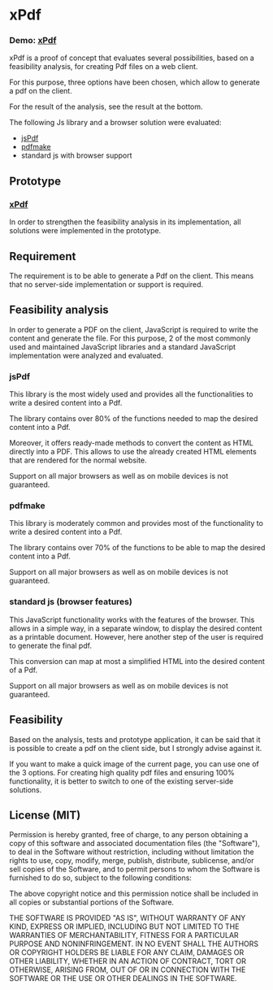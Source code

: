 # xPdf

### Demo: [xPdf](https://verzcar.github.io/xPdf)

xPdf is a proof of concept that evaluates several possibilities, based on a feasibility analysis, for creating Pdf files on a web client.

For this purpose, three options have been chosen, which allow to generate a pdf on the client.

For the result of the analysis, see the result at the bottom.

The following Js library and a browser solution were evaluated:

- [jsPdf](https://github.com/parallax/jsPDF)
- [pdfmake](https://github.com/bpampuch/pdfmake)
- standard js with browser support

## Prototype

### [xPdf](https://verzcar.github.io/xPdf)

In order to strengthen the feasibility analysis in its implementation, all solutions were implemented in the prototype.

## Requirement

The requirement is to be able to generate a Pdf on the client. This means that no server-side implementation or support is required.

## Feasibility analysis

In order to generate a PDF on the client, JavaScript is required to write the content and generate the file. For this purpose, 2 of the most commonly used and maintained JavaScript libraries and a standard JavaScript implementation were analyzed and evaluated.

### jsPdf

This library is the most widely used and provides all the functionalities to write a desired content into a Pdf.

The library contains over 80% of the functions needed to map the desired content into a Pdf.

Moreover, it offers ready-made methods to convert the content as HTML directly into a PDF. This allows to use the already created HTML elements that are rendered for the normal website.

Support on all major browsers as well as on mobile devices is not guaranteed.

### pdfmake

This library is moderately common and provides most of the functionality to write a desired content into a Pdf.

The library contains over 70% of the functions to be able to map the desired content into a Pdf.

Support on all major browsers as well as on mobile devices is not guaranteed.

### standard js (browser features)

This JavaScript functionality works with the features of the browser. This allows in a simple way, in a separate window, to display the desired content as a printable document. However, here another step of the user is required to generate the final pdf.

This conversion can map at most a simplified HTML into the desired content of a Pdf.

Support on all major browsers as well as on mobile devices is not guaranteed.

## Feasibility

Based on the analysis, tests and prototype application, it can be said that it is possible to create a pdf on the client side, but I strongly advise against it.

If you want to make a quick image of the current page, you can use one of the 3 options. For creating high quality pdf files and ensuring 100% functionality, it is better to switch to one of the existing server-side solutions.


## License (MIT)

Permission is hereby granted, free of charge, to any person obtaining a copy of this software and associated documentation files (the "Software"), to deal in the Software without restriction, including without limitation the rights to use, copy, modify, merge, publish, distribute, sublicense, and/or sell copies of the Software, and to permit persons to whom the Software is furnished to do so, subject to the following conditions:

The above copyright notice and this permission notice shall be included in all copies or substantial portions of the Software.

THE SOFTWARE IS PROVIDED "AS IS", WITHOUT WARRANTY OF ANY KIND, EXPRESS OR IMPLIED, INCLUDING BUT NOT LIMITED TO THE WARRANTIES OF MERCHANTABILITY, FITNESS FOR A PARTICULAR PURPOSE AND NONINFRINGEMENT. IN NO EVENT SHALL THE AUTHORS OR COPYRIGHT HOLDERS BE LIABLE FOR ANY CLAIM, DAMAGES OR OTHER LIABILITY, WHETHER IN AN ACTION OF CONTRACT, TORT OR OTHERWISE, ARISING FROM, OUT OF OR IN CONNECTION WITH THE SOFTWARE OR THE USE OR OTHER DEALINGS IN THE SOFTWARE.
